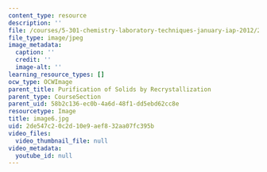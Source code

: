 ```yaml
---
content_type: resource
description: ''
file: /courses/5-301-chemistry-laboratory-techniques-january-iap-2012/2de547c20c2d10e9aef832aa07fc395b_image6.jpg
file_type: image/jpeg
image_metadata:
  caption: ''
  credit: ''
  image-alt: ''
learning_resource_types: []
ocw_type: OCWImage
parent_title: Purification of Solids by Recrystallization
parent_type: CourseSection
parent_uid: 58b2c136-ec0b-4a6d-48f1-dd5ebd62cc8e
resourcetype: Image
title: image6.jpg
uid: 2de547c2-0c2d-10e9-aef8-32aa07fc395b
video_files:
  video_thumbnail_file: null
video_metadata:
  youtube_id: null
---
```

